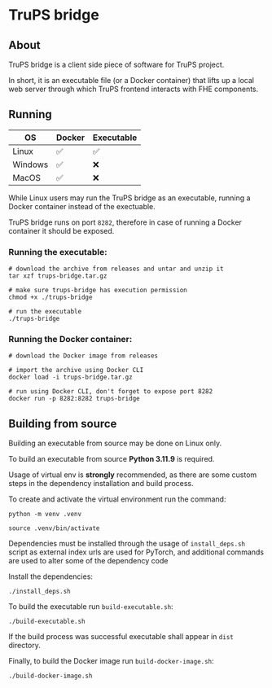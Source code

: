 # TruPS bridge

## About
TruPS bridge is a client side piece of software for TruPS project.

In short, it is an executable file (or a Docker container) that lifts up a local web server through which TruPS 
frontend interacts with FHE components.

## Running

| OS      | Docker              | Executable          |
|---------|---------------------|---------------------|
| Linux   | :white_check_mark:  | :white_check_mark:  |
| Windows | :white_check_mark:  | :x:                 |
| MacOS   | :white_check_mark:  | :x:                 |

While Linux users may run the TruPS bridge as an executable, running a Docker container instead of the exectuable.

TruPS bridge runs on port `8282`, therefore in case of running a Docker container it should be exposed.

### Running the executable:
```
# download the archive from releases and untar and unzip it
tar xzf trups-bridge.tar.gz

# make sure trups-bridge has execution permission
chmod +x ./trups-bridge

# run the executable
./trups-bridge
```

### Running the Docker container:
```
# download the Docker image from releases

# import the archive using Docker CLI
docker load -i trups-bridge.tar.gz

# run using Docker CLI, don't forget to expose port 8282
docker run -p 8282:8282 trups-bridge
```

## Building from source
Building an executable from source may be done on Linux only.

To build an executable from source **Python 3.11.9** is required.

Usage of virtual env is **strongly** recommended, as there are some custom steps in the 
dependency installation and build process.

To create and activate the virtual environment run the command:
```
python -m venv .venv

source .venv/bin/activate
```

Dependencies must be installed through the usage of `install_deps.sh` script as external index urls are used for PyTorch,
and additional commands are used to alter some of the dependency code

Install the dependencies:
```
./install_deps.sh
```

To build the executable run `build-executable.sh`:
```
./build-executable.sh
```

If the build process was successful executable shall appear in `dist` directory.

Finally, to build the Docker image run `build-docker-image.sh`:
```
./build-docker-image.sh
```
